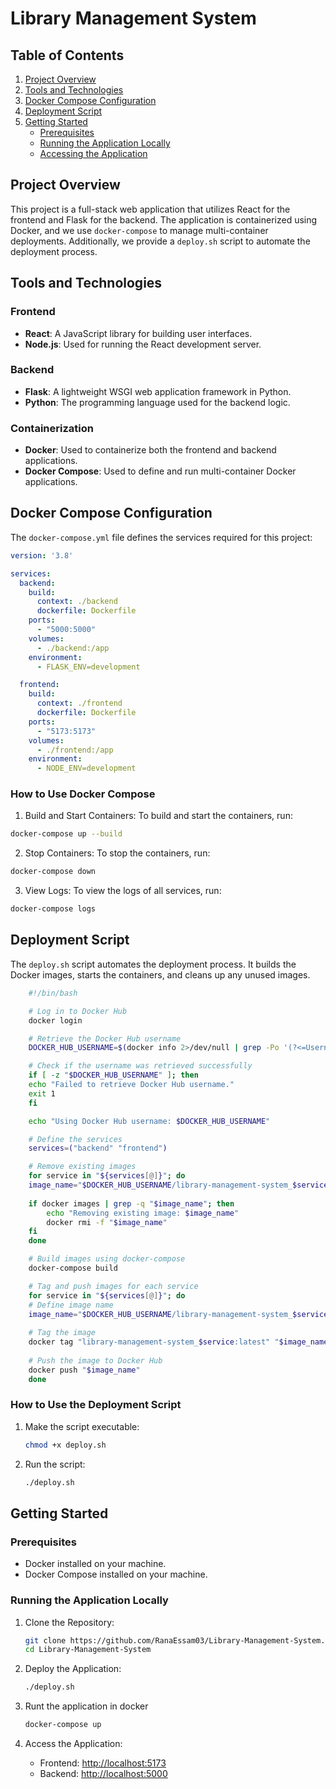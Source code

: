 # Library Management System

## Table of Contents
1. [Project Overview](#project-overview)
3. [Tools and Technologies](#tools-and-technologies)
4. [Docker Compose Configuration](#docker-compose-configuration)
5. [Deployment Script](#deployment-script)
6. [Getting Started](#getting-started)
    - [Prerequisites](#prerequisites)
    - [Running the Application Locally](#running-the-application-locally)
    - [Accessing the Application](#accessing-the-application)

## Project Overview

This project is a full-stack web application that utilizes React for the frontend and Flask for the backend. The application is containerized using Docker, and we use `docker-compose` to manage multi-container deployments. Additionally, we provide a `deploy.sh` script to automate the deployment process.

## Tools and Technologies

### Frontend

- **React**: A JavaScript library for building user interfaces.
- **Node.js**: Used for running the React development server.

### Backend

- **Flask**: A lightweight WSGI web application framework in Python.
- **Python**: The programming language used for the backend logic.

### Containerization

- **Docker**: Used to containerize both the frontend and backend applications.
- **Docker Compose**: Used to define and run multi-container Docker applications.

## Docker Compose Configuration

The `docker-compose.yml` file defines the services required for this project:

```yaml
version: '3.8'

services:
  backend:
    build:
      context: ./backend
      dockerfile: Dockerfile
    ports:
      - "5000:5000"
    volumes:
      - ./backend:/app
    environment:
      - FLASK_ENV=development

  frontend:
    build:
      context: ./frontend
      dockerfile: Dockerfile
    ports:
      - "5173:5173" 
    volumes:
      - ./frontend:/app
    environment:
      - NODE_ENV=development       
```

### How to Use Docker Compose

1. Build and Start Containers: To build and start the containers, run:

```bash
docker-compose up --build
```
2. Stop Containers: To stop the containers, run:
    
```bash
docker-compose down
```

3. View Logs: To view the logs of all services, run:

```bash
docker-compose logs
```

## Deployment Script

The `deploy.sh` script automates the deployment process. It builds the Docker images, starts the containers, and cleans up any unused images.


```bash
    #!/bin/bash

    # Log in to Docker Hub
    docker login

    # Retrieve the Docker Hub username
    DOCKER_HUB_USERNAME=$(docker info 2>/dev/null | grep -Po '(?<=Username: ).*')

    # Check if the username was retrieved successfully
    if [ -z "$DOCKER_HUB_USERNAME" ]; then
    echo "Failed to retrieve Docker Hub username."
    exit 1
    fi

    echo "Using Docker Hub username: $DOCKER_HUB_USERNAME"

    # Define the services
    services=("backend" "frontend")

    # Remove existing images
    for service in "${services[@]}"; do
    image_name="$DOCKER_HUB_USERNAME/library-management-system_$service:latest"
    
    if docker images | grep -q "$image_name"; then
        echo "Removing existing image: $image_name"
        docker rmi -f "$image_name"
    fi
    done

    # Build images using docker-compose
    docker-compose build

    # Tag and push images for each service
    for service in "${services[@]}"; do
    # Define image name
    image_name="$DOCKER_HUB_USERNAME/library-management-system_$service:latest"
    
    # Tag the image
    docker tag "library-management-system_$service:latest" "$image_name"
    
    # Push the image to Docker Hub
    docker push "$image_name"
    done
```
### How to Use the Deployment Script

1. Make the script executable:

    ```bash
    chmod +x deploy.sh
    ```
2. Run the script:
        
    ```bash
    ./deploy.sh
    ```

## Getting Started

### Prerequisites
-  Docker installed on your machine.
- Docker Compose installed on your machine.

### Running the Application Locally

1. Clone the Repository:
    
    ```bash
    git clone https://github.com/RanaEssam03/Library-Management-System.git
    cd Library-Management-System
    ```

2. Deploy the Application:

    ```bash
    ./deploy.sh
    ```
3. Runt the application in docker
    
    ```bash
    docker-compose up 
    ```
3. Access the Application:

    - Frontend: [http://localhost:5173](http://localhost:5173)
    - Backend: [http://localhost:5000](http://localhost:5000)

